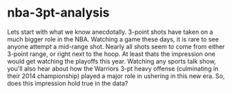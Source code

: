 # nba-3pt-analysis

Lets start with what we know anecdotally. 3-point shots have taken on a much bigger role in the NBA. Watching a game these days, it is rare to see anyone attempt a mid-range shot. Nearly all shots seem to come from either 3-point range, or right next to the hoop. At least thats the impression one would get watching the playoffs this year. Watching any sports talk show, you'll also hear about how the Warriors 3-pt heavy offense (culminating in their 2014 championship) played a major role in ushering in this new era. So, does this impression hold true in the data?



